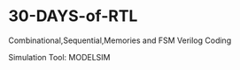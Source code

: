 # 30-DAYS-of-RTL
Combinational,Sequential,Memories and FSM Verilog Coding


Simulation Tool: MODELSIM

